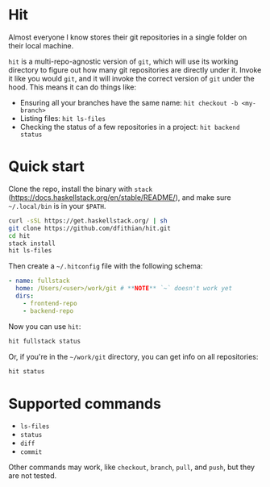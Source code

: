 # Hit

Almost everyone I know stores their git repositories in a single folder on their local machine.

`hit` is a multi-repo-agnostic version of `git`, which will use its working directory to figure out how many git
repositories are directly under it. Invoke it like you would `git`, and it will invoke the correct version of `git`
under the hood. This means it can do things like:

* Ensuring all your branches have the same name: `hit checkout -b <my-branch>`
* Listing files: `hit ls-files`
* Checking the status of a few repositories in a project: `hit backend status`

# Quick start

Clone the repo, install the binary with `stack` (https://docs.haskellstack.org/en/stable/README/), and make sure
`~/.local/bin` is in your `$PATH`.

```bash
curl -sSL https://get.haskellstack.org/ | sh
git clone https://github.com/dfithian/hit.git
cd hit
stack install
hit ls-files
```

Then create a `~/.hitconfig` file with the following schema:

```yaml
- name: fullstack
  home: /Users/<user>/work/git # **NOTE** `~` doesn't work yet
  dirs:
    - frontend-repo
    - backend-repo
```

Now you can use `hit`:

```bash
hit fullstack status
```

Or, if you're in the `~/work/git` directory, you can get info on all repositories:

```bash
hit status
```

# Supported commands

* `ls-files`
* `status`
* `diff`
* `commit`

Other commands may work, like `checkout`, `branch`, `pull`, and `push`, but they are not tested.
